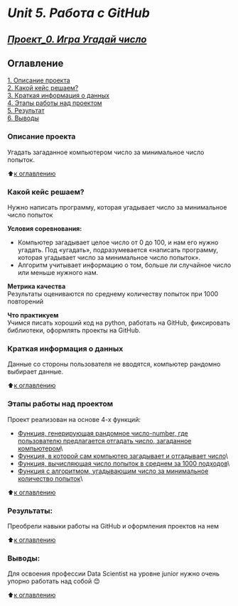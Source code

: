 # ***Unit 5. Работа с GitHub***
## [***Проект_0. Игра Угадай число***](https://github.com/Aziza-Nurimova/Projekt_finaly_task_7_8/blob/master/Projekt_0/game_baseline.ipynb)
## Оглавление  
[1. Описание проекта](#Описание-проекта)  
[2. Какой кейс решаем?](#Какой-кейс-решаем)  
[3. Краткая информация о данных](#Краткая-информация-о-данных)  
[4. Этапы работы над проектом](#Этапы-работы-над-проектом)  
[5. Результат](#Результаты)    
[6. Выводы](#Выводы) 

### Описание проекта    
Угадать загаданное компьютером число за минимальное число попыток.

:arrow_up:[к оглавлению](#оглавление)


### Какой кейс решаем?    
Нужно написать программу, которая угадывает число за минимальное число попыток

**Условия соревнования:**  
- Компьютер загадывает целое число от 0 до 100, и нам его нужно угадать. Под «угадать», подразумевается «написать программу, которая угадывает число за минимальное число попыток».
- Алгоритм учитывает информацию о том, больше ли случайное число или меньше нужного нам.

**Метрика качества**     
Результаты оцениваются по среднему количеству попыток при 1000 повторений

**Что практикуем**     
Учимся писать хороший код на python, работать на GitHub, фиксировать библиотеки, оформлять проекты на GitHub. 


### Краткая информация о данных
Данные со стороны пользователя не вводятся, компьютер рандомно выбирает данные.
  
:arrow_up:[к оглавлению](#оглавление)


### Этапы работы над проектом  
Проект реализован на основе 4-х функций:
- [Функция, генерирующая рандомное число-number, где пользователю предлагается отгадать число, загаданное компьютером](https://github.com/Aziza-Nurimova/Projekt_finaly_task_7_8/blob/master/Projekt_0/guess_number.py)\
- [Функция, в которой сам компьютер загадывает и отгадывает число](https://github.com/Aziza-Nurimova/Projekt_finaly_task_7_8/blob/master/Projekt_0/smart_guess_number.py)\
- [Функция, вычисляющая число попыток в среднем за 1000 подходов](https://github.com/Aziza-Nurimova/Projekt_finaly_task_7_8/blob/master/Projekt_0/metrics_of_code.py)\
- [Функция с алгоритмом, угадывающим число за минимальное количество попыток](https://github.com/Aziza-Nurimova/Projekt_finaly_task_7_8/blob/master/Projekt_0/smart_metrics_code.py)\

:arrow_up:[к оглавлению](#Оглавление)


### Результаты:  
Преобрели навыки работы на GitHub и оформления  проектов на нем

:arrow_up:[к оглавлению](#Оглавление)


### Выводы:  
Для освоения профессии Data Scientist на уровне junior нужно очень упорно работать над собой :blush:

:arrow_up:[к оглавлению](#Оглавление)





